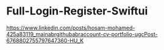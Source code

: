 # Full-Login-Register-Swiftui


https://www.linkedin.com/posts/hosam-mohamed-425a83119_mainabrgithubabraccount-cv-portfolio-ugcPost-6768802755797647360-HU_K
